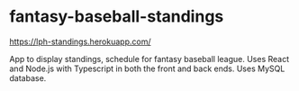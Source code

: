 # fantasy-baseball-standings
https://lph-standings.herokuapp.com/

App to display standings, schedule for fantasy baseball league.
Uses React and Node.js with Typescript in both the front and back ends. Uses MySQL database.
